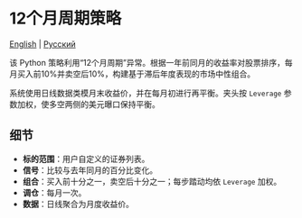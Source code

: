 # 12个月周期策略

[English](README.md) | [Русский](README_ru.md)

该 Python 策略利用“12个月周期”异常。根据一年前同月的收益率对股票排序，每月买入前10%并卖空后10%，构建基于滞后年度表现的市场中性组合。

系统使用日线数据类模月末收益价，并在每月初进行再平衡。夹头按 `Leverage` 参数加权，使多空两侧的美元曝口保持平衡。

## 细节

- **标的范围**：用户自定义的证券列表。
- **信号**：比较与去年同月的百分比变化。
- **组合**：买入前十分之一，卖空后十分之一；每步踏动均依 `Leverage` 加权。
- **调仓**：每月一次。
- **数据**：日线聚合为月度收益价。
